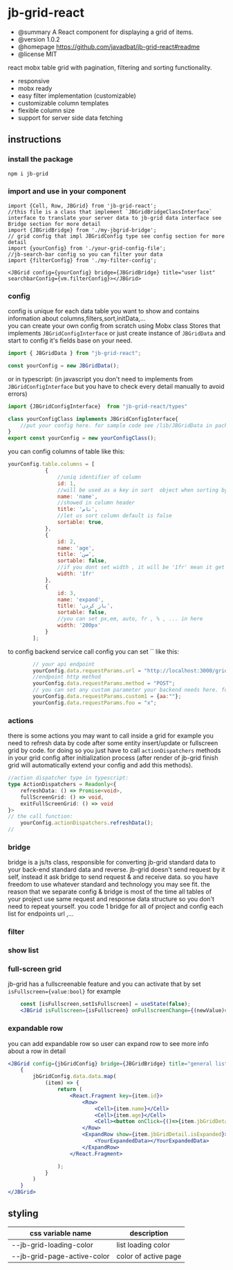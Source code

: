 # jb-grid-react

* @summary A React component for displaying a grid of items.
* @version 1.0.2
* @homepage https://github.com/javadbat/jb-grid-react#readme
* @license MIT

react mobx table grid with pagination, filtering and sorting functionality.

- responsive
- mobx ready
- easy filter implementation (customizable)
- customizable column templates
- flexible column size
- support for server side data fetching

## instructions

### install the package
```bash
npm i jb-grid
```
### import and use in your component
```JSX
import {Cell, Row, JBGrid} from 'jb-grid-react';
//this file is a class that implement `JBGridBridgeClassInterface` interface to translate your server data to jb-grid data interface see Bridge section for more detail
import {JBGridBridge} from './my-jbgrid-bridge';
// grid config that impl JBGridConfig type see config section for more detail
import {yourConfig} from './your-grid-config-file';
//jb-search-bar config so you can filter your data
import {filterConfig} from './my-filter-config';

<JBGrid config={yourConfig} bridge={JBGridBridge} title="user list" searchbarConfig={vm.filterConfig}></JBGrid>
```
### config

config is unique for each data table you want to show and contains information about columns,filters,sort,initData,...    
you can create your own config from scratch using Mobx class Stores that implements `JBGridConfigInterface` or just create instance of `JBGridData` and start to config it's fields base on your need.

```js
import { JBGridData } from "jb-grid-react";

const yourConfig = new JBGridData();
```
or in typescript: (in javascript you don't need to implements from `JBGridConfigInterface` but you have to check every detail manually to avoid errors)
```ts
import {JBGridConfigInterface}  from "jb-grid-react/types"

class yourConfigClass implements JBGridConfigInterface{
    //put your config here. for sample code see /lib/JBGridData in package files
}
export const yourConfig = new yourConfigClass();
```
you can config columns of table like this:    

```js
yourConfig.table.columns = [
            {
                //uniq identifier of column
                id: 1,
                //will be used as a key in sort  object when sorting by column
                name: 'name',
                //showed in column header
                title: 'نام',
                //let us sort column default is false
                sortable: true,
            },
            {
                id: 2,                
                name: 'age',
                title: 'سن',
                sortable: false,
                //if you dont set width , it will be '1fr' mean it get 1 share of width from free space
                width: '1fr'
            },
            {
                id: 3,
                name: 'expand',
                title: 'باز کردن',
                sortable: false,
                //you can set px,em, auto, fr , % , ... in here 
                width: '200px'
            }
        ];

```
to config backend service call config you can set `` like this:
```js
        // your api endpoint
        yourConfig.data.requestParams.url = "http://localhost:3000/grid/user-list",
        //endpoint http method
        yourConfig.data.requestParams.method = "POST";
        // you can set any custom parameter your backend needs here. for example if you using grpc or graphql you can set any config they need
        yourConfig.data.requestParams.custom1 = {aa:""};
        yourConfig.data.requestParams.foo = "x";
```
### actions

there is some actions you may want to call inside a grid for example you need to refresh data by code after some entity insert/update or fullscreen grid by code. for doing so you just have to call `actionDispatchers` methods in your grid config after initialization process (after render of jb-grid finish grid will automatically extend your config and add this methods).
```typescript
//action dispatcher type in typescript:
type ActionDispatchers = Readonly<{
    refreshData: () => Promise<void>,
    fullScreenGrid: () => void,
    exitFullScreenGrid: () => void
}>
// the call function:
    yourConfig.actionDispatchers.refreshData();
// 
```

### bridge

bridge is a js/ts class, responsible for converting jb-grid standard data to your back-end standard data and reverse.
jb-grid doesn't send request by it self, instead it ask bridge to send request & and receive data. so you have freedom to use whatever standard and technology you may see fit.
the reason that we separate config & bridge is most of the time all tables of your project use  same request and response data structure so you don't need to repeat yourself. you code 1 bridge for all of project and config each list for endpoints url ,...

### filter

### show list

### full-screen grid

jb-grid has a fullscreenable feature and you can activate that by set `isFullscreen={value:bool}` for example

```jsx
    const [isFullscreen,setIsFullscreen] = useState(false);
    <JBGrid isFullscreen={isFullscreen} onFullscreenChange={(newValue)=>setIsFullscreen(newValue)}></JBGrid>

```
### expandable row
you can add expandable row so user can expand row to see more info about a row in detail

```jsx
<JBGrid config={jbGridConfig} bridge={JBGridBridge} title="general list" searchbarConfig={filterConfig}>
    {
        jbGridConfig.data.data.map(
            (item) => {
                return (
                    <React.Fragment key={item.id}>
                        <Row>
                            <Cell>{item.name}</Cell>
                            <Cell>{item.age}</Cell>
                            <Cell><button onClick={()=>{item.jbGridDetail.isExpanded = !item.jbGridDetail.isExpanded;}}>detail</button></Cell>
                        </Row>
                        <ExpandRow show={item.jbGridDetail.isExpanded}>
                            <YourExpandedData></YourExpandedData>
                        </ExpandRow>
                    </React.Fragment>

                );
            }
        )
    }
</JBGrid>

```
## styling
| css variable name                          | description                                                            |
| -------------                              | -------------                                                          |
| --jb-grid-loading-color                    | list loading color                                                     |
| --jb-grid-page-active-color                | color of active page                                                   |
